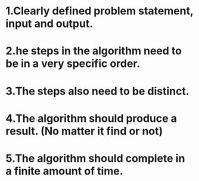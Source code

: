 # 1.Clearly defined problem statement, input and output.
# 2.he steps in the algorithm need to be in a very specific order.
# 3.The steps also need to be distinct.
# 4.The algorithm should produce a result. (No matter it find or not)
# 5.The algorithm should complete in a finite amount of time. 
